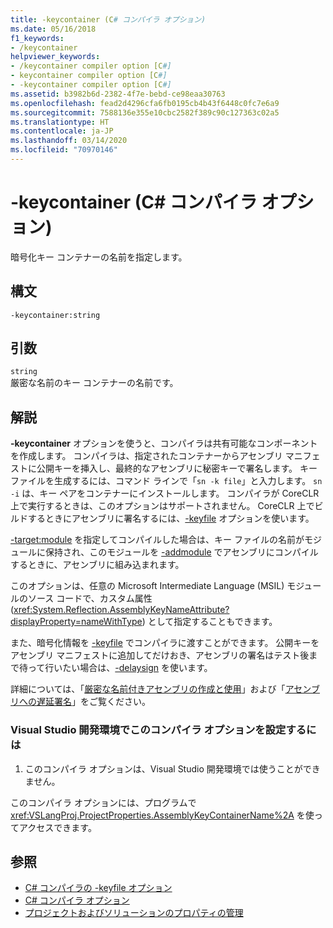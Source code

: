 ```yaml
---
title: -keycontainer (C# コンパイラ オプション)
ms.date: 05/16/2018
f1_keywords:
- /keycontainer
helpviewer_keywords:
- /keycontainer compiler option [C#]
- keycontainer compiler option [C#]
- -keycontainer compiler option [C#]
ms.assetid: b3982b6d-2382-4f7e-bebd-ce98eaa30763
ms.openlocfilehash: fead2d4296cfa6fb0195cb4b43f6448c0fc7e6a9
ms.sourcegitcommit: 7588136e355e10cbc2582f389c90c127363c02a5
ms.translationtype: HT
ms.contentlocale: ja-JP
ms.lasthandoff: 03/14/2020
ms.locfileid: "70970146"
---
```

# <a name="-keycontainer-c-compiler-options"></a>-keycontainer (C# コンパイラ オプション)
暗号化キー コンテナーの名前を指定します。  
  
## <a name="syntax"></a>構文  
  
```console  
-keycontainer:string  
```  
  
## <a name="arguments"></a>引数  
 `string`  
 厳密な名前のキー コンテナーの名前です。  
  
## <a name="remarks"></a>解説  
 **-keycontainer** オプションを使うと、コンパイラは共有可能なコンポーネントを作成します。 コンパイラは、指定されたコンテナーからアセンブリ マニフェストに公開キーを挿入し、最終的なアセンブリに秘密キーで署名します。 キー ファイルを生成するには、コマンド ラインで「`sn -k file`」と入力します。 `sn -i` は、キー ペアをコンテナーにインストールします。 コンパイラが CoreCLR 上で実行するときは、このオプションはサポートされません。 CoreCLR 上でビルドするときにアセンブリに署名するには、[-keyfile](keyfile-compiler-option.md) オプションを使います。
  
 [-target:module](./target-module-compiler-option.md) を指定してコンパイルした場合は、キー ファイルの名前がモジュールに保持され、このモジュールを [-addmodule](./addmodule-compiler-option.md) でアセンブリにコンパイルするときに、アセンブリに組み込まれます。  
  
 このオプションは、任意の Microsoft Intermediate Language (MSIL) モジュールのソース コードで、カスタム属性 (<xref:System.Reflection.AssemblyKeyNameAttribute?displayProperty=nameWithType>) として指定することもできます。  
  
 また、暗号化情報を [-keyfile](./keyfile-compiler-option.md) でコンパイラに渡すことができます。 公開キーをアセンブリ マニフェストに追加してだけおき、アセンブリの署名はテスト後まで待って行いたい場合は、[-delaysign](./delaysign-compiler-option.md) を使います。  
  
 詳細については、「[厳密な名前付きアセンブリの作成と使用](../../../standard/assembly/create-use-strong-named.md)」および「[アセンブリへの遅延署名](../../../standard/assembly/delay-sign.md)」をご覧ください。  
  
### <a name="to-set-this-compiler-option-in-the-visual-studio-development-environment"></a>Visual Studio 開発環境でこのコンパイラ オプションを設定するには  
  
1. このコンパイラ オプションは、Visual Studio 開発環境では使うことができません。  
  
 このコンパイラ オプションには、プログラムで <xref:VSLangProj.ProjectProperties.AssemblyKeyContainerName%2A> を使ってアクセスできます。  
  
## <a name="see-also"></a>参照

- [C# コンパイラの -keyfile オプション](keyfile-compiler-option.md)
- [C# コンパイラ オプション](index.md)
- [プロジェクトおよびソリューションのプロパティの管理](/visualstudio/ide/managing-project-and-solution-properties)
